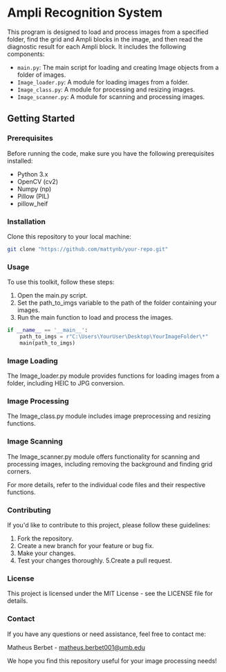 # Ampli Recognition System

This program is designed to load and process images from a specified folder, find the grid and Ampli blocks in the image, and then read the diagnostic result for each Ampli block. It includes the following components:

- `main.py`: The main script for loading and creating Image objects from a folder of images.
- `Image_loader.py`: A module for loading images from a folder.
- `Image_class.py`: A module for processing and resizing images.
- `Image_scanner.py`: A module for scanning and processing images.

## Getting Started

### Prerequisites

Before running the code, make sure you have the following prerequisites installed:

- Python 3.x
- OpenCV (cv2)
- Numpy (np)
- Pillow (PIL)
- pillow_heif

### Installation

Clone this repository to your local machine:

```bash
git clone "https://github.com/mattynb/your-repo.git"
```

### Usage
To use this toolkit, follow these steps:

1. Open the main.py script.
2. Set the path_to_imgs variable to the path of the folder containing your images.
3. Run the main function to load and process the images.
``` python
if __name__ == '__main__':
    path_to_imgs = r"C:\Users\YourUser\Desktop\YourImageFolder\*"
    main(path_to_imgs)
```

### Image Loading
The Image_loader.py module provides functions for loading images from a folder, including HEIC to JPG conversion.

### Image Processing
The Image_class.py module includes image preprocessing and resizing functions.

### Image Scanning
The Image_scanner.py module offers functionality for scanning and processing images, including removing the background and finding grid corners.

For more details, refer to the individual code files and their respective functions.

### Contributing
If you'd like to contribute to this project, please follow these guidelines:

1. Fork the repository.
2. Create a new branch for your feature or bug fix.
3. Make your changes.
4. Test your changes thoroughly.
5.Create a pull request.

### License
This project is licensed under the MIT License - see the LICENSE file for details.

### Contact
If you have any questions or need assistance, feel free to contact me:

Matheus Berbet - matheus.berbet001@umb.edu

We hope you find this repository useful for your image processing needs!
